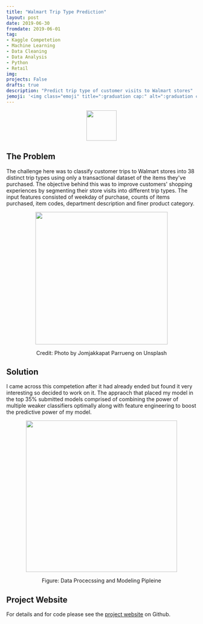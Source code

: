 ```yaml
---
title: "Walmart Trip Type Prediction"
layout: post
date: 2019-06-30
fromdate: 2019-06-01
tag:
- Kaggle Competetion
- Machine Learning
- Data Cleaning
- Data Analysis
- Python
- Retail
img:
projects: False
drafts: true
description: "Predict trip type of customer visits to Walmart stores"
jemoji: '<img class="emoji" title=":graduation cap:" alt=":graduation cap:" src="https://github.githubassets.com/images/icons/emoji/unicode/1f697.png" height="20" width="20" align="absmiddle">'
---
```


<div style="text-align:center">
<img src="{{ site.relrefurl }}/Site_Materials/figures/kaggle-logo-transparent-300.png" style="height:80px">
</div>

## <a name="the-problem"></a>The Problem

The challenge here was to classify customer trips to Walmart stores into 38 distinct trip types using only a transactional dataset of the items they've purchased. The objective behind this was to improve customers' shopping experiences by segmenting their store visits into different trip types. The input features consisted of  weekday of purchase, counts of items purchased, item codes, department description and finer product category. 

<div style="text-align:center"><img src="{{ site.relrefurl }}/Site_Materials/figures/jomjakkapat-parrueng-qaUMOLJwb48-unsplash.jpg" style="height:350px">
<p>Credit: Photo by Jomjakkapat Parrueng on Unsplash</p></div>

## <a name="solution"></a>Solution

I came across this competetion after it had already ended but found it very interesting so decided to work on it. The appraoch that placed my model in the top 35% submitted models comprised of combining the power of multiple weaker classifiers optimally along with feature engineering to boost the predictive power of my model.


<div style="text-align:center">
<img src="{{ site.relrefurl }}/Site_Materials/figures/walmart-triptype-pipeline-schematic.png" style="height:400px">
<p> Figure: Data Procecssing and Modeling Pipleine</p>
</div>

## <a name="project-website"></a>Project Website 
For details and for code please see the <a href="">project website</a> on Github.